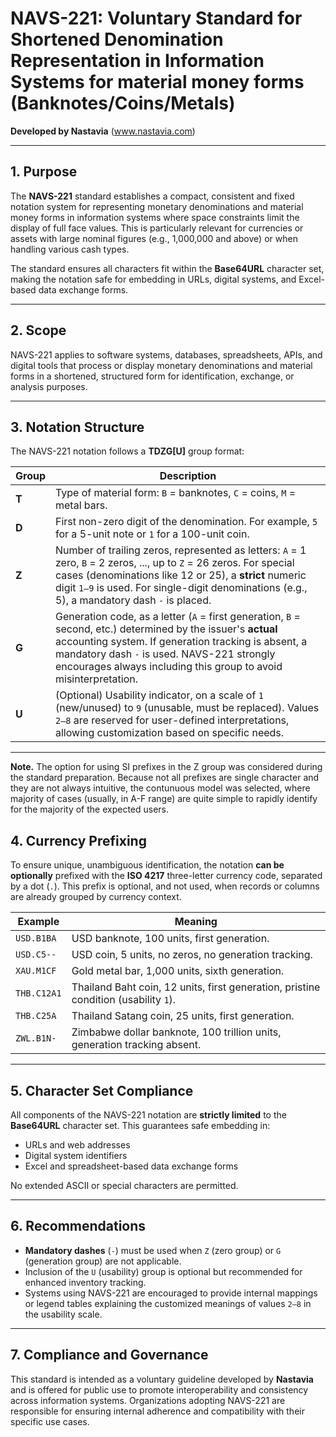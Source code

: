 # NAVS-221: Voluntary Standard for Shortened Denomination Representation in Information Systems for material money forms (Banknotes/Coins/Metals)  
**Developed by Nastavia** (www.nastavia.com)

---

## 1. Purpose

The **NAVS-221** standard establishes a compact, consistent and fixed notation system for representing monetary denominations and material money forms in information systems where space constraints limit the display of full face values. This is particularly relevant for currencies or assets with large nominal figures (e.g., 1,000,000 and above) or when handling various cash types.

The standard ensures all characters fit within the **Base64URL** character set, making the notation safe for embedding in URLs, digital systems, and Excel-based data exchange forms.

---

## 2. Scope

NAVS-221 applies to software systems, databases, spreadsheets, APIs, and digital tools that process or display monetary denominations and material forms in a shortened, structured form for identification, exchange, or analysis purposes.

---

## 3. Notation Structure

The NAVS-221 notation follows a **TDZG[U]** group format:


| Group  | Description                                                                                                                                                                                                                                                                             |
|--------|-----------------------------------------------------------------------------------------------------------------------------------------------------------------------------------------------------------------------------------------------------------------------------------------|
| **T**  | Type of material form: `B` = banknotes, `C` = coins, `M` = metal bars.                                                                                                                                                                                                                  |
| **D**  | First non-zero digit of the denomination. For example, `5` for a 5-unit note or `1` for a 100-unit coin.                                                                                                                                                                                |
| **Z**  | Number of trailing zeros, represented as letters: `A` = 1 zero, `B` = 2 zeros, ..., up to `Z` = 26 zeros. For special cases (denominations like 12 or 25), a **strict** numeric digit `1–9` is used. For single-digit denominations (e.g., 5), a mandatory dash `-` is placed.          |
| **G**  | Generation code, as a letter (`A` = first generation, `B` = second, etc.) determined by the issuer's **actual** accounting system. If generation tracking is absent, a mandatory dash `-` is used. NAVS-221 strongly encourages always including this group to avoid misinterpretation. |
| **U**  | (Optional) Usability indicator, on a scale of `1` (new/unused) to `9` (unusable, must be replaced). Values `2–8` are reserved for user-defined interpretations, allowing customization based on specific needs.                                                                         |

---
**Note.** The option for using SI prefixes in the Z group was considered during the standard preparation. Because not all prefixes are single character and they are not always intuitive, the contunuous model was selected, where majority of cases (usually, in A-F range) are quite simple to rapidly identify for the majority of the expected users.

## 4. Currency Prefixing

To ensure unique, unambiguous identification, the notation **can be optionally** prefixed with the **ISO 4217** three-letter currency code, separated by a dot (`.`). This prefix is optional, and not used, when records or columns are already grouped by currency context.


| Example     | Meaning                                                                             |
|-------------|-------------------------------------------------------------------------------------|
| `USD.B1BA`  | USD banknote, 100 units, first generation.                                          |
| `USD.C5--`  | USD coin, 5 units, no zeros, no generation tracking.                                |
| `XAU.M1CF`  | Gold metal bar, 1,000 units, sixth generation.                                      |
| `THB.C12A1` | Thailand Baht coin, 12 units, first generation, pristine condition (usability `1`). |
| `THB.C25A`  | Thailand Satang coin, 25 units, first generation.                                   |
| `ZWL.B1N-`  | Zimbabwe dollar banknote, 100 trillion units, generation tracking absent.           |

---

## 5. Character Set Compliance

All components of the NAVS-221 notation are **strictly limited** to the **Base64URL** character set. This guarantees safe embedding in:

- URLs and web addresses
- Digital system identifiers
- Excel and spreadsheet-based data exchange forms

No extended ASCII or special characters are permitted.

---

## 6. Recommendations

- **Mandatory dashes** (`-`) must be used when `Z` (zero group) or `G` (generation group) are not applicable.
- Inclusion of the `U` (usability) group is optional but recommended for enhanced inventory tracking.
- Systems using NAVS-221 are encouraged to provide internal mappings or legend tables explaining the customized meanings of values `2–8` in the usability scale.

---

## 7. Compliance and Governance

This standard is intended as a voluntary guideline developed by **Nastavia** and is offered for public use to promote interoperability and consistency across information systems. Organizations adopting NAVS-221 are responsible for ensuring internal adherence and compatibility with their specific use cases.

